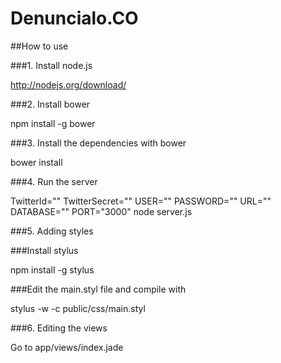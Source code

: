 Denuncialo.CO
=====

##How to use

###1. Install node.js 

http://nodejs.org/download/

###2. Install bower

npm install -g bower

###3. Install the dependencies with bower

bower install

###4. Run the server

TwitterId="" TwitterSecret="" USER="" PASSWORD="" URL="" DATABASE="" PORT="3000" node server.js

###5. Adding styles

###Install stylus

npm install -g stylus

###Edit the main.styl file and compile with

stylus -w -c public/css/main.styl

###6. Editing the views

Go to app/views/index.jade
